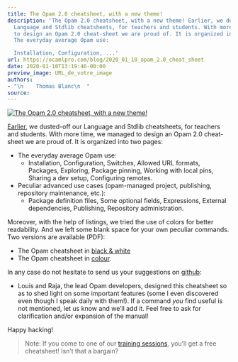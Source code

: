 ```yaml
---
title: The Opam 2.0 cheatsheet, with a new theme!
description: 'The Opam 2.0 cheatsheet, with a new theme! Earlier, we dusted-off our
  Language and Stdlib cheatsheets, for teachers and students. With more time, we managed
  to design an Opam 2.0 cheat-sheet we are proud of. It is organized into two pages:
  The everyday average Opam use:

  Installation, Configuration, ...'
url: https://ocamlpro.com/blog/2020_01_10_opam_2.0_cheat_sheet
date: 2020-01-10T13:19:46-00:00
preview_image: URL_de_votre_image
authors:
- "\n    Thomas Blanc\n  "
source:
---
```


<p><a href="https://ocamlpro.com/blog/2020_01_10_opam_2.0_cheat_sheet"><img src="https://ocamlpro.com/blog/assets/img/logo_opam_blue.png" alt="The Opam 2.0 cheatsheet, with a new theme!"/></a></p>
<p><a href="https://ocamlpro.com/blog/2019_09_13_updated_cheat_sheets_language_stdlib_2">Earlier</a>, we dusted-off our Language and Stdlib cheatsheets, for teachers and students. With more time, we managed to design an Opam 2.0 cheat-sheet we are proud of. It is organized into two pages:</p>
<ul>
<li>The everyday average Opam use:
<ul>
<li>Installation, Configuration, Switches, Allowed URL formats, Packages, Exploring, Package pinning, Working with local pins, Sharing a dev setup, Configuring remotes.
</li>
</ul>
</li>
<li>Peculiar advanced use cases (opam-managed project, publishing, repository maintenance, etc.):
<ul>
<li>Package definition files, Some optional fields, Expressions, External dependencies, Publishing, Repository administration.
</li>
</ul>
</li>
</ul>
<p>Moreover, with the help of listings, we tried the use of colors for better readability. And we left some blank space for your own peculiar commands. Two versions are available (PDF):</p>
<ul>
<li>The Opam cheatsheet in <a href="https://ocamlpro.github.io/ocaml-cheat-sheets/ocaml-opam-bw.pdf">black &amp; white</a>
</li>
<li>The Opam cheatsheet in <a href="https://ocamlpro.github.io/ocaml-cheat-sheets/ocaml-opam.pdf">colour</a>.
</li>
</ul>
<p>In any case do not hesitate to send us your suggestions on <a href="https://github.com/OCamlPro/ocaml-cheat-sheets">github</a>:</p>
<ul>
<li>Louis and Raja, the lead Opam developers, designed this cheatsheet so as to shed light on some important features (some I even discovered even though I speak daily with them!). If a command <em>you</em> find useful is not mentioned, let us know and we&rsquo;ll add it. Feel free to ask for clarification and/or expansion of the manual!
</li>
</ul>
<p>Happy hacking!</p>
<blockquote>
<p>Note: If you come to one of our <a href="https://training.ocamlpro.com/">training sessions</a>, you&rsquo;ll get a free cheatsheet! Isn&rsquo;t that a bargain?</p>
</blockquote>


